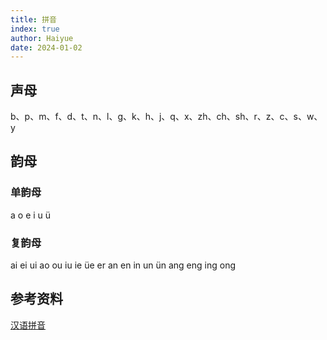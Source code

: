```yaml
---
title: 拼音
index: true
author: Haiyue
date: 2024-01-02
---
```


## 声母
b、p、m、f、d、t、n、l、g、k、h、j、q、x、zh、ch、sh、r、z、c、s、w、y


## 韵母
### 单韵母
a o e i u ü 
### 复韵母
ai ei ui ao ou iu ie üe er an en in un ün ang eng ing ong


## 参考资料
[汉语拼音](http://yunmu.hanyupinyin.cn/)